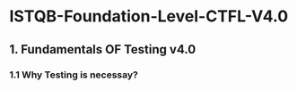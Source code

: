 # ISTQB-Foundation-Level-CTFL-V4.0


## 1. Fundamentals OF Testing v4.0

### 1.1 Why Testing is necessay?

